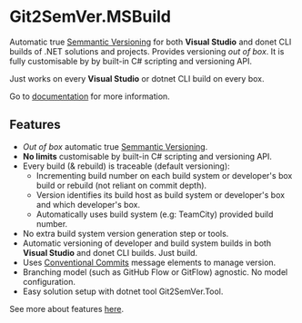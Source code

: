 ﻿# Git2SemVer.MSBuild

Automatic true [Semmantic Versioning](https://semver.org/) for both **Visual Studio** and donet CLI builds of .NET solutions and projects.
Provides versioning _out of box_. It is fully customisable by by built-in C# scripting and versioning API.

Just works on every <b>Visual Studio</b> or dotnet CLI build on every box.

Go to [documentation](https://noetictools.github.io/Git2SemVer/) for more information.

## Features

* _Out of box_ automatic true [Semmantic Versioning](https://semver.org/).
* **No limits** customisable by built-in C# scripting and versioning API.
* Every build (& rebuild) is traceable (default versioning):
  * Incrementing build number on each build system or developer's box build or rebuild (not reliant on commit depth).
  * Version identifies its build host as build system or developer's box and which developer's box.
  * Automatically uses build system (e.g: TeamCity) provided build number.
* No extra build system version generation step or tools.
* Automatic versioning of developer and build system builds in both **Visual Studio** and donet CLI builds. Just build.
* Uses [Conventional Commits](https://www.conventionalcommits.org/en/v1.0.0/) message elements to manage version.
* Branching model (such as GitHub Flow or GitFlow) agnostic. No model configuration.
* Easy solution setup with dotnet tool Git2SemVer.Tool.

See more about features [here](https://noetictools.github.io/Git2SemVer).
